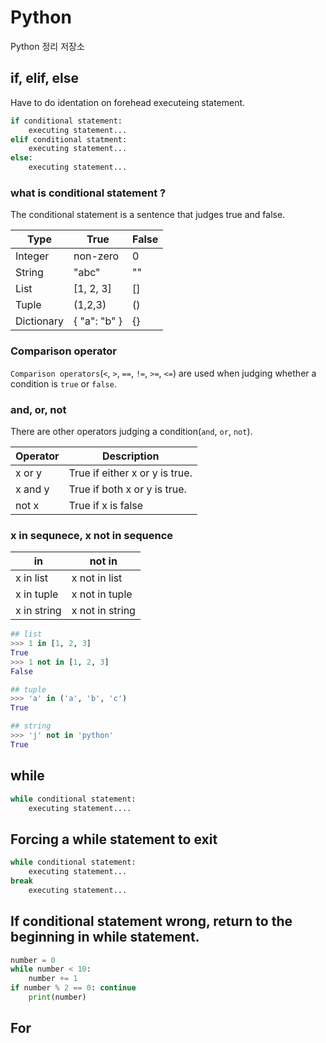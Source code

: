 # Python
Python 정리 저장소

## if, elif, else
Have to do identation on forehead executeing statement.
```python
if conditional statement:
	executing statement...
elif conditional statment:
	executing statement...
else:
	executing statement...
```
### what is conditional statement ?
The conditional statement is a sentence that judges true and false.

| Type | True | False |
| ------------- | ------------- | ------------- |
| Integer  | non-zero  | 0 |
| String  | "abc"  | "" |
| List  | [1, 2, 3]  | [] |
| Tuple  | (1,2,3)  | () |
| Dictionary  | { "a": "b" }  | {} |

### Comparison operator
`Comparison operators`(`<`, `>`, `==`, `!=`, `>=`, `<=`) are used when judging whether a condition is `true` or `false`.

### and, or, not
There are other operators judging a condition(`and`, `or`, `not`).

| Operator | Description |
| ------------- | ------------- |
| x or y  | True if either x or y is true. |
| x and y  | True if both x or y is true. |
| not x  | True if x is false |

### x in sequnece, x not in sequence
| in | not in |
| ------------- | ------------- |
| x in list  | x not in list |
| x in tuple  | x not in tuple |
| x in string  | x not in string |

```python
## list
>>> 1 in [1, 2, 3]
True
>>> 1 not in [1, 2, 3]
False

## tuple
>>> 'a' in ('a', 'b', 'c')
True

## string
>>> 'j' not in 'python'
True
```

## while
```python
while conditional statement:
	executing statement....
```

## Forcing a while statement to exit
```python
while conditional statement:
	executing statement...
break
	executing statement...
```

## If conditional statement wrong, return to the beginning in while statement.
```python
number = 0
while number < 10:
	number += 1
if number % 2 == 0: continue
	print(number)
```

## For

